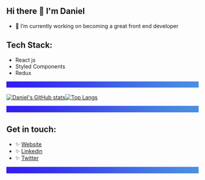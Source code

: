 ## Hi there 👋 I'm Daniel

- 🔭 I’m currently working on becoming a great front end developer

## Tech Stack:

- React js
- Styled Components
- Redux

![separator](./separator.png)

[![Daniel's GitHub stats](https://github-readme-stats.vercel.app/api?username=Danieruone)](https://github.com/Danieruone/github-readme-stats)[![Top Langs](https://github-readme-stats.vercel.app/api/top-langs/?username=Danieruone&exclude_repo=jumper-fox,Danieruone.github.io&layout=compact)](https://github.com/Danieruone/github-readme-stats)

![separator](./separator.png)

## Get in touch:

- ✨ [Website](https://darudev.dev/portfolio)
- ✨ [Linkedin](https://www.linkedin.com/in/daniel-mendoza-developer)
- ✨ [Twitter](https://twitter.com/Darudev)

![separator](./separator.png)
